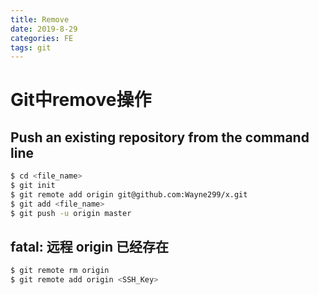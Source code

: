 ```yaml
---
title: Remove
date: 2019-8-29
categories: FE
tags: git
---
```

# Git中remove操作

## Push an existing repository from the command line

``` bash
$ cd <file_name>
$ git init
$ git remote add origin git@github.com:Wayne299/x.git
$ git add <file_name>
$ git push -u origin master
```
<!--more-->


##  fatal: 远程 origin 已经存在

``` bash
$ git remote rm origin
$ git remote add origin <SSH_Key>
```

